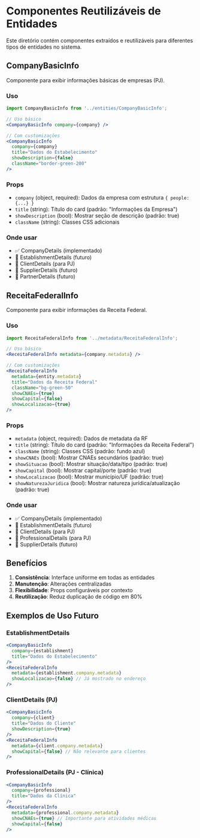 # Componentes Reutilizáveis de Entidades

Este diretório contém componentes extraídos e reutilizáveis para diferentes tipos de entidades no sistema.

## CompanyBasicInfo

Componente para exibir informações básicas de empresas (PJ).

### Uso

```jsx
import CompanyBasicInfo from '../entities/CompanyBasicInfo';

// Uso básico
<CompanyBasicInfo company={company} />

// Com customizações
<CompanyBasicInfo 
  company={company}
  title="Dados do Estabelecimento"
  showDescription={false}
  className="border-green-200"
/>
```

### Props

- `company` (object, required): Dados da empresa com estrutura `{ people: {...} }`
- `title` (string): Título do card (padrão: "Informações da Empresa")
- `showDescription` (bool): Mostrar seção de descrição (padrão: true)
- `className` (string): Classes CSS adicionais

### Onde usar

- ✅ CompanyDetails (implementado)
- 🔄 EstablishmentDetails (futuro)
- 🔄 ClientDetails (para PJ)
- 🔄 SupplierDetails (futuro)
- 🔄 PartnerDetails (futuro)

## ReceitaFederalInfo

Componente para exibir informações da Receita Federal.

### Uso

```jsx
import ReceitaFederalInfo from '../metadata/ReceitaFederalInfo';

// Uso básico
<ReceitaFederalInfo metadata={company.metadata} />

// Com customizações
<ReceitaFederalInfo 
  metadata={entity.metadata}
  title="Dados da Receita Federal"
  className="bg-green-50"
  showCNAEs={true}
  showCapital={false}
  showLocalizacao={true}
/>
```

### Props

- `metadata` (object, required): Dados de metadata da RF
- `title` (string): Título do card (padrão: "Informações da Receita Federal")
- `className` (string): Classes CSS (padrão: fundo azul)
- `showCNAEs` (bool): Mostrar CNAEs secundários (padrão: true)
- `showSituacao` (bool): Mostrar situação/data/tipo (padrão: true) 
- `showCapital` (bool): Mostrar capital/porte (padrão: true)
- `showLocalizacao` (bool): Mostrar município/UF (padrão: true)
- `showNaturezaJuridica` (bool): Mostrar natureza jurídica/atualização (padrão: true)

### Onde usar

- ✅ CompanyDetails (implementado)
- 🔄 EstablishmentDetails (futuro)
- 🔄 ClientDetails (para PJ)
- 🔄 ProfessionalDetails (para PJ)
- 🔄 SupplierDetails (futuro)

## Benefícios

1. **Consistência**: Interface uniforme em todas as entidades
2. **Manutenção**: Alterações centralizadas
3. **Flexibilidade**: Props configuráveis por contexto
4. **Reutilização**: Reduz duplicação de código em 80%

## Exemplos de Uso Futuro

### EstablishmentDetails
```jsx
<CompanyBasicInfo 
  company={establishment}
  title="Dados do Estabelecimento"
/>
<ReceitaFederalInfo 
  metadata={establishment.company.metadata}
  showLocalizacao={false} // Já mostrado no endereço
/>
```

### ClientDetails (PJ)
```jsx
<CompanyBasicInfo 
  company={client}
  title="Dados do Cliente"
  showDescription={true}
/>
<ReceitaFederalInfo 
  metadata={client.company.metadata}
  showCapital={false} // Não relevante para clientes
/>
```

### ProfessionalDetails (PJ - Clínica)
```jsx
<CompanyBasicInfo 
  company={professional}
  title="Dados da Clínica"
/>
<ReceitaFederalInfo 
  metadata={professional.company.metadata}
  showCNAEs={true} // Importante para atividades médicas
  showCapital={false}
/>
```